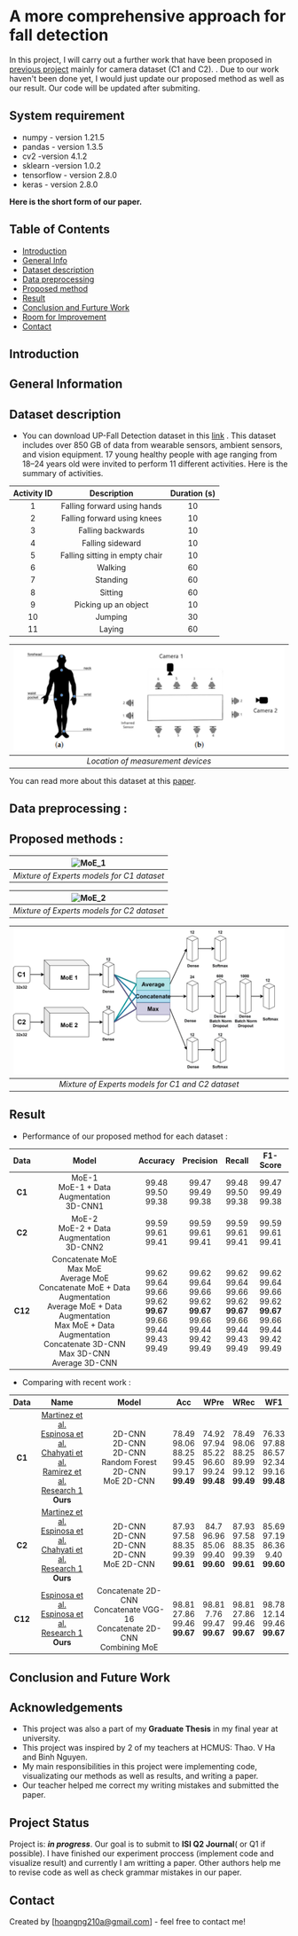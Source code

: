 # A more comprehensive approach for fall detection


In this project, I will carry out a further work that have been proposed in [previous project](https://github.com/hoangNguyen210/Fall-Detection-Project-/blob/main/README.md) mainly for camera dataset (C1 and C2).
. Due to our work haven't been done yet, I would just update our proposed method as well as our result. Our code will be updated after submiting. 


## System requirement 
- numpy - version 1.21.5
- pandas - version 1.3.5
- cv2 -version 4.1.2
- sklearn -version 1.0.2
- tensorflow - version 2.8.0
- keras - version 2.8.0


**Here is the short form of our paper.** 
## Table of Contents
<!-- * [Acknowledgements](#acknowledgements) -->
* [Introduction](#introduction)
* [General Info](#general-information)
* [Dataset description](#dataset-description)
* [Data preprocessing](#d-p)
* [Proposed method](#proposed-method)
* [Result](#result)
* [Conclusion and Furture Work](#cc)
* [Room for Improvement](#room-for-improvement)
* [Contact](#contact)

<a name="introduction"></a>
## Introduction
<a name="general-information"></a>
## General Information
<a name="dataset-description"></a>
## Dataset description
- You can download UP-Fall Detection dataset in this [link](https://sites.google.com/up.edu.mx/har-up/) . This dataset includes over 850 GB of data from wearable sensors, ambient sensors, and vision equipment. 17 young healthy people with age ranging from 18–24 years old were invited to perform 11 different activities. Here is the summary of activities. 

| Activity ID | Description  | Duration (s)  |
| :-----:     | :-:          | :-:           |
|     1        | Falling forward using hands          | 10           |
| 2     | Falling forward using knees          | 10           |
| 3    | Falling backwards         | 10           |
| 4     | Falling sideward          | 10           |
| 5     | Falling sitting in empty chair         | 10           |
| 6     | Walking          | 60           |
| 7     | Standing         | 60           |
| 8     | Sitting          | 60           |
| 9     | Picking up an object         | 10           |
| 10     | Jumping          | 30           |
| 11     | Laying          | 60           |

|![Location of measure device](./PICTURE/location.png)|
|:--:| 
| *Location of measurement devices* |
You can read more about this dataset at this [paper](https://www.mdpi.com/1424-8220/19/9/1988).

<a name="d-p"></a>
## Data preprocessing :

<a name="proposed-method"></a>
## Proposed methods :
|![MoE_1](./PICTURE/MoE_1.png)|
|:--:| 
| *Mixture of Experts models for C1 dataset* |

|![MoE_2](./PICTURE/MoE_2.png)|
|:--:| 
| *Mixture of Experts models for C2 dataset* |

|![MoE_12](./PICTURE/Concat_MoE.png)|
|:--:| 
| *Mixture of Experts models for C1 and C2 dataset* |

<a name="result"></a>
## Result 
<!-- | Data | Model  | Accuracy  | Precision | Recall | F1-Score |
|---------------|-----------|-----------|--------|----------|
| S | XGBoost <br> CatBoost <br> MLP  |  | 99.21 <br> 99.05 <br> 99.04 <br> | 99.19 <br> 99.02 <br> 99.05 <br> | 99.21 <br> 99.05 <br> 99.03 <br>| 99.20 <br> 99.02 <br> 99.03 <br> | -->

- Performance of our proposed method for each dataset :

| Data | Model  | Accuracy  | Precision | Recall | F1-Score |
| :-----:     | :-:          | :-:           |  :-:           |  :-:           |  :-:           |
|     **C1**  | MoE-1 <br> MoE-1 + Data Augmentation <br> 3D-CNN1 <br> | 99.48 <br> 99.50   <br>  99.38 <br>     | 99.47 <br> 99.49 <br>  99.38 <br>         | 99.48 <br> 99.50 <br> 99.38 <br> |99.47<br> 99.49 <br> 99.38 <br> |
| **C2**  | MoE-2 <br> MoE-2 + Data Augmentation <br> 3D-CNN2 <br> | 99.59 <br> 99.61   <br>  99.41 <br>     | 99.59 <br> 99.61 <br>  99.41 <br>         | 99.59 <br> 99.61 <br> 99.41 <br> |99.59<br> 99.61 <br> 99.41 <br> |
| **C12**  | Concatenate MoE <br> Max MoE <br> Average MoE <br> Concatenate MoE + Data Augmentation <br> Average MoE + Data Augmentation <br> Max MoE + Data Augmentation <br> Concatenate 3D-CNN <br> Max 3D-CNN <br> Average 3D-CNN  | 99.62 <br> 99.64 <br> 99.66 <br> 99.62 <br> **99.67** <br> 99.66 <br> 99.44 <br> 99.43 <br> 99.49| 99.62 <br> 99.64 <br> 99.66 <br> 99.62 <br> **99.67** <br> 99.66 <br> 99.44 <br> 99.42 <br> 99.49 | 99.62 <br> 99.64 <br> 99.66 <br> 99.62 <br> **99.67** <br> 99.66 <br> 99.44 <br> 99.43 <br> 99.49 |99.62 <br> 99.64 <br> 99.66 <br> 99.62 <br> **99.67** <br> 99.66 <br> 99.44 <br> 99.42 <br> 99.49  |

- Comparing with recent work :

| Data | Name | Model  | Acc | WPre | WRec | WF1 |
| :-----:     | :-:          | :-:           |  :-:           |  :-:           |  :-:           | :-: |
|     **C1**  | [Martinez et al.](https://www.mdpi.com/1424-8220/19/9/1988) <br> [Espinosa et al.](https://sci-hub.se/10.1016/j.compbiomed.2019.103520) <br> [Chahyati et al.](https://sci-hub.se/10.1109/icacsis51025.2020.9263201)<br> [Ramirez et al.](https://sci-hub.se/10.1109/access.2021.3061626) <br> [Research 1](https://github.com/hoangNguyen210/Fall-Detection-Project-1)   <br>  **Ours** <br> | 2D-CNN <br> 2D-CNN <br> 2D-CNN <br> Random Forest <br> 2D-CNN <br> MoE 2D-CNN     | 78.49 <br> 98.06 <br>  88.25 <br>  99.45 <br> 99.17 <br> **99.49** <br> |74.92 <br> 97.94 <br>  85.22 <br> 96.60 <br> 99.24 <br> **99.48**     | 78.49 <br> 98.06 <br> 88.25 <br> 89.99 <br> 99.12 <br> **99.49** | 76.33 <br> 97.88 <br> 86.57 <br> 92.34 <br> 99.16 <br> **99.48** |
|     **C2**  | [Martinez et al.](https://www.mdpi.com/1424-8220/19/9/1988) <br> [Espinosa et al.](https://sci-hub.se/10.1016/j.compbiomed.2019.103520) <br> [Chahyati et al.](https://sci-hub.se/10.1109/icacsis51025.2020.9263201)<br> [Research 1](https://github.com/hoangNguyen210/Fall-Detection-Project-1)   <br>  **Ours** <br> | 2D-CNN <br> 2D-CNN <br> 2D-CNN <br> 2D-CNN <br> MoE 2D-CNN     | 87.93 <br> 97.58 <br>  88.35 <br>  99.39 <br> **99.61** <br>  | 84.7 <br> 96.96 <br>  85.06 <br>  99.40 <br> **99.60**     | 87.93 <br> 97.58 <br>  88.35 <br>  99.39 <br> **99.61**  | 85.69 <br> 97.19 <br> 86.36 <br> 9.40 <br> **99.60** |
|     **C12**  | [Espinosa et al.](https://sci-hub.se/10.1016/j.compbiomed.2019.103520)  <br> [Espinosa et al.](https://sci-hub.se/10.1016/j.compbiomed.2019.103520) <br> [Research 1](https://github.com/hoangNguyen210/Fall-Detection-Project-1) <br>  **Ours** <br> | Concatenate 2D-CNN <br> Concatenate VGG-16 <br> Concatenate 2D-CNN <br> Combining MoE    | 98.81 <br> 27.86 <br>  99.46 <br>  **99.67**  |98.81 <br> 7.76 <br>  99.47 <br>  **99.67**  | 98.81 <br> 27.86 <br>  99.46 <br>  **99.67**  | 98.78 <br> 12.14 <br>  99.46 <br>  **99.67**  |


<a name="cc"></a>
## Conclusion and Future Work 


## Acknowledgements
- This project was also a part of my **Graduate Thesis** in my final year at university.
- This project was inspired by 2 of my teachers at HCMUS: Thao. V Ha and Binh Nguyen.
- My main responsibilities in this project were implementing code, visualizating our methods as well as results, and writing a paper.
- Our teacher helped me correct my writing mistakes and submitted the paper.



## Project Status
Project is: **_in progress_**. Our goal is to submit to **ISI Q2 Journal**( or Q1 if possible). I have finished our experiment proccess (implement code and visualize result) and currently I am  writting a paper. Other authors help me to revise code as well as check grammar mistakes in our paper. 

## Contact
Created by [hoangng210a@gmail.com] - feel free to contact me!




